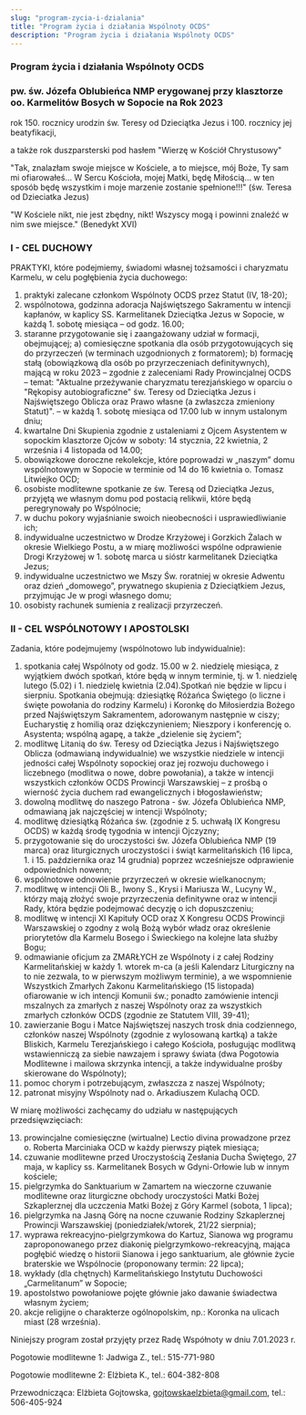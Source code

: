 ```yaml
---
slug: "program-zycia-i-dzialania"
title: "Program życia i działania Wspólnoty OCDS"
description: "Program życia i działania Wspólnoty OCDS"
---
```


### Program życia i działania Wspólnoty OCDS
### pw. św. Józefa Oblubieńca NMP erygowanej przy klasztorze oo. Karmelitów Bosych w Sopocie na Rok 2023

rok 150. rocznicy urodzin św. Teresy od Dzieciątka Jezus i 100. rocznicy jej beatyfikacji,

a także rok duszparsterski pod hasłem "Wierzę w Kościół Chrystusowy"



"Tak, znalazłam swoje miejsce w Kościele, a to miejsce, mój Boże, Ty sam mi ofiarowałeś... W Sercu Kościoła, mojej Matki, będę Miłością... w ten sposób będę wszystkim i moje marzenie zostanie spełnione!!!"
(św. Teresa od Dzieciatka Jezus)

"W Kościele nikt, nie jest zbędny, nikt! Wszyscy mogą i powinni znaleźć w nim swe miejsce."
                                                                                         (Benedykt XVI)
                                                                                         
### I - CEL DUCHOWY
PRAKTYKI, które podejmiemy, świadomi własnej tożsamości i charyzmatu Karmelu, w celu pogłębienia życia duchowego:

1. praktyki zalecane członkom Wspólnoty OCDS przez Statut (IV, 18-20); 
2. wspólnotowa, godzinna adoracja Najświętszego Sakramentu w intencji kapłanów, w kaplicy SS. Karmelitanek Dzieciątka Jezus w Sopocie, w każdą 1. sobotę miesiąca – od godz. 16.00; 
3. staranne przygotowanie się i zaangażowany udział w formacji, obejmującej;
 a) comiesięczne spotkania dla osób przygotowujących się do przyrzeczeń (w terminach uzgodnionych z formatorem);
 b) formację stałą (obowiązkową dla osób po przyrzeczeniach definitywnych), mającą w roku 2023 – zgodnie z zaleceniami Rady Prowincjalnej OCDS – temat:  "Aktualne przeżywanie charyzmatu terezjańskiego w oparciu o "Rękopisy autobiograficzne" św. Teresy od Dzieciątka Jezus i Najświętszego Oblicza oraz Prawo własne (a zwłaszcza zmieniony Statut)".  – w każdą 1. sobotę miesiąca od 17.00 lub w innym ustalonym dniu;
4. kwartalne Dni Skupienia zgodnie z ustaleniami z Ojcem Asystentem w sopockim klasztorze Ojców w soboty: 14 stycznia, 22 kwietnia, 2 września i 4 listopada od 14.00;
5. obowiązkowe doroczne rekolekcje, które poprowadzi  w „naszym” domu wspólnotowym w Sopocie w terminie od 14 do 16 kwietnia o. Tomasz Litwiejko OCD;
6. osobiste modlitewne spotkanie ze św. Teresą od Dzieciątka Jezus, przyjętą we własnym domu pod postacią relikwii, które będą peregrynowały po Wspólnocie;
7. w duchu pokory wyjaśnianie swoich nieobecności i usprawiedliwianie ich;
8. indywidualne uczestnictwo w Drodze Krzyżowej i Gorzkich Żalach w okresie Wielkiego Postu, a w miarę możliwości wspólne odprawienie Drogi Krzyżowej w 1. sobotę marca u sióstr karmelitanek Dzieciątka Jezus;
9. indywidualne uczestnictwo we Mszy Św. roratniej w okresie Adwentu oraz dzień „domowego”, prywatnego skupienia z Dzieciątkiem Jezus, przyjmując Je w progi własnego domu;
10. osobisty rachunek sumienia z realizacji przyrzeczeń.

### II - CEL WSPÓLNOTOWY I APOSTOLSKI
Zadania, które podejmujemy (wspólnotowo lub indywidualnie):

1. spotkania całej Wspólnoty od godz. 15.00 w  2. niedzielę miesiąca, z wyjątkiem  dwóch spotkań, które będą w innym terminie, tj. w 1. niedzielę lutego (5.02) i 1. niedzielę kwietnia (2.04).Spotkań nie będzie w lipcu i sierpniu. Spotkania obejmują: dziesiątkę Różańca Świętego (o liczne i święte powołania do rodziny Karmelu) i Koronkę do Miłosierdzia Bożego przed Najświętszym Sakramentem, adorowanym następnie w ciszy; Eucharystię z homilią oraz dziękczynieniem; Nieszpory i  konferencję o. Asystenta; wspólną agapę, a także „dzielenie się życiem”; 
2. modlitwę Litanią do św. Teresy od Dzieciątka Jezus i Najświętszego Oblicza (odmawianą indywidualnie) we wszystkie niedziele w intencji jedności całej Wspólnoty sopockiej oraz jej rozwoju duchowego i liczebnego (modlitwa o nowe, dobre powołania), a także  w intencji wszystkich członków OCDS Prowincji Warszawskiej – z prośbą o wierność życia duchem rad ewangelicznych i błogosławieństw; 
3. dowolną modlitwę do naszego Patrona - św. Józefa Oblubieńca NMP, odmawianą jak najczęściej w intencji  Wspólnoty;
4. modlitwę dziesiątką Różańca św. (zgodnie z 5. uchwałą IX Kongresu OCDS) w każdą środę tygodnia w intencji Ojczyzny;
5. przygotowanie się  do uroczystości św. Józefa Oblubieńca NMP (19 marca) oraz liturgicznych uroczystości i świąt karmelitańskich (16 lipca, 1. i 15. października oraz 14 grudnia)  poprzez wcześniejsze odprawienie odpowiednich nowenn;
6. wspólnotowe odnowienie przyrzeczeń w okresie wielkanocnym;
7. modlitwę w intencji  Oli B., Iwony S., Krysi i Mariusza W., Lucyny W., którzy mają  złożyć swoje przyrzeczenia definitywne oraz w intencji Rady, która będzie podejmować decyzję o ich dopuszczeniu;
8. modlitwę w intencji XI Kapituły OCD oraz X Kongresu OCDS Prowincji Warszawskiej o zgodny z wolą Bożą wybór władz oraz określenie priorytetów dla Karmelu Bosego i Świeckiego na kolejne lata służby Bogu;
9. odmawianie oficjum za ZMARŁYCH ze Wspólnoty i z całej Rodziny Karmelitańskiej w każdy 1. wtorek m-ca (a jeśli Kalendarz Liturgiczny na to nie zezwala, to w pierwszym możliwym terminie), a we wspomnienie Wszystkich Zmarłych Zakonu Karmelitańskiego (15 listopada) ofiarowanie w ich intencji Komunii św.; ponadto zamówienie intencji mszalnych za zmarłych z naszej Wspólnoty oraz za wszystkich zmarłych członków OCDS (zgodnie ze Statutem VIII, 39-41);
10. zawierzanie Bogu i Matce Najświętszej naszych trosk dnia codziennego,  członków naszej  Wspólnoty (zgodnie z wylosowaną kartką) a także Bliskich, Karmelu Terezjańskiego i całego Kościoła, posługując modlitwą wstawienniczą za siebie nawzajem i sprawy świata (dwa Pogotowia Modlitewne i mailowa skrzynka intencji, a także indywidualne prośby skierowane do Wspólnoty);
11. pomoc chorym i potrzebującym, zwłaszcza z naszej Wspólnoty;
12. patronat misyjny Wspólnoty nad o. Arkadiuszem Kulachą OCD.


W miarę możliwości zachęcamy do udziału w następujących przedsięwzięciach: 


13. prowincjalne comiesięczne (wirtualne) Lectio divina prowadzone przez o. Roberta Marciniaka OCD w każdy pierwszy piątek miesiąca;
14. czuwanie modlitewne przed Uroczystością Zesłania Ducha Świętego, 27 maja, w kaplicy ss. Karmelitanek Bosych w Gdyni-Orłowie lub w innym kościele;
15. pielgrzymka do Sanktuarium w Zamartem na wieczorne czuwanie modlitewne oraz liturgiczne obchody uroczystości Matki Bożej Szkaplerznej dla uczczenia Matki Bożej z Góry Karmel (sobota, 1 lipca);
16. pielgrzymka na Jasną Górę na nocne czuwanie Rodziny Szkaplerznej Prowincji Warszawskiej (poniedziałek/wtorek, 21/22 sierpnia);
17. wyprawa rekreacyjno-pielgrzymkowa do Kartuz, Sianowa wg programu zaproponowanego przez diakonię pielgrzymkowo-rekreacyjną, mająca pogłębić wiedzę o historii Sianowa i jego sanktuarium, ale głównie życie braterskie we Wspólnocie (proponowany termin: 22 lipca);
18.  wykłady (dla chętnych) Karmelitańskiego Instytutu Duchowości „Carmelitanum” w Sopocie;
19. apostolstwo powołaniowe pojęte głównie jako dawanie świadectwa własnym życiem;
20. akcje religijne o charakterze ogólnopolskim, np.: Koronka na ulicach miast (28 września).

Niniejszy program został przyjęty przez Radę Współnoty w dniu 7.01.2023 r.

Pogotowie modlitewne 1: Jadwiga Z., tel.: 515-771-980

Pogotowie modlitewne 2: Elżbieta K., tel.: 604-382-808

Przewodnicząca: Elżbieta Gojtowska, gojtowskaelzbieta@gmail.com, tel.: 506-405-924


